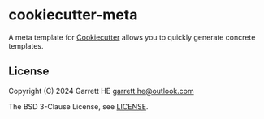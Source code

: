 # cookiecutter-meta

A meta template for [Cookiecutter][1] allows you to quickly generate concrete
templates.

## License

Copyright (C) 2024 Garrett HE <garrett.he@outlook.com>

The BSD 3-Clause License, see [LICENSE](./LICENSE).

[1]:  https://github.com/cookiecutter/cookiecutter
